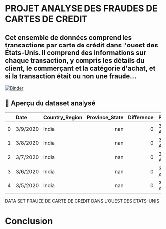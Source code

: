 # PROJET ANALYSE DES FRAUDES DE CARTES DE CREDIT

## Cet ensemble de données comprend les transactions par carte de crédit dans l'ouest des États-Unis. Il comprend des informations sur chaque transaction, y compris les détails du client, le commerçant et la catégorie d'achat, et si la transaction était ou non une fraude...

[![Binder](https://mybinder.org/badge_logo.svg)](https://mybinder.org/v2/gh/AbdoulAzizBaoula/creditCardFraude/main?labpath=index.ipynb)

 
## :file_folder: Aperçu du dataset analysé


|    | Date     | Country_Region   |   Province_State |   Difference | Prep_Flow_Runtime    | Latest_Date   | Case_Type   |   Cases |   Lat |   Long |
|---:|:---------|:-----------------|-----------------:|-------------:|:---------------------|:--------------|:------------|--------:|------:|-------:|
|  0 | 3/9/2020 | India            |              nan |            0 | 3/24/2020 9:39:03 AM | 3/23/2020     | Deaths      |       0 |    21 |     78 |
|  1 | 3/8/2020 | India            |              nan |            0 | 3/24/2020 9:39:03 AM | 3/23/2020     | Deaths      |       0 |    21 |     78 |
|  2 | 3/7/2020 | India            |              nan |            0 | 3/24/2020 9:39:03 AM | 3/23/2020     | Deaths      |       0 |    21 |     78 |
|  3 | 3/6/2020 | India            |              nan |            0 | 3/24/2020 9:39:03 AM | 3/23/2020     | Deaths      |       0 |    21 |     78 |
|  4 | 3/5/2020 | India            |              nan |            0 | 3/24/2020 9:39:03 AM | 3/23/2020     | Deaths      |       0 |    21 |     78 |



DATA SET FRAUDE DE CARTE DE CREDIT DANS L'OUEST DES ETATS-UNIS

#  Conclusion

